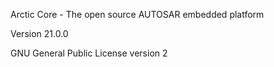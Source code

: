 Arctic Core - The open source AUTOSAR embedded platform

Version 21.0.0

GNU General Public License version 2
